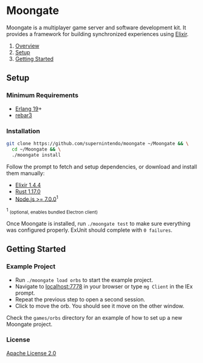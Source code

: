 # Moongate

Moongate is a multiplayer game server and software development kit. It provides a framework for building synchronized experiences using [Elixir](http://elixir-lang.org/).

1. [Overview](#overview)
2. [Setup](#installation)
3. [Getting Started](#getting-started)

## Setup

### Minimum Requirements ###

* [Erlang 19](https://www.erlang.org/)+
* [rebar3](https://www.rebar3.org/)

### Installation ###

```bash
git clone https://github.com/supernintendo/moongate ~/Moongate && \
  cd ~/Moongate && \
  ./moongate install
```
Follow the prompt to fetch and setup dependencies, or download and install them manually:

* [Elixir 1.4.4](https://elixir-lang.org/)
* [Rust 1.17.0](https://elixir-lang.org/)
* [Node.js >= 7.0.0](https://nodejs.org/en/)<sup>1</sup>

<sup>1</sup> <small>(optional, enables bundled Electron client)</small>

Once Moongate is installed, run `./moongate test` to make sure everything was configured properly. ExUnit should complete with `0 failures`.

## Getting Started

### Example Project

- Run `./moongate load orbs` to start the example project.
- Navigate to [localhost:7778](http://localhost:7778/) in your browser or type `mg Client` in the IEx prompt.
- Repeat the previous step to open a second session.
- Click to move the orb. You should see it move on the other window.

Check the `games/orbs` directory for an example of how to set up a new Moongate project.

### License ###

[Apache License 2.0](LICENSE.md)
